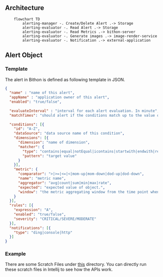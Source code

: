 

## Architecture

```mermaid
    flowchart TD
        alerting-manager -. Create/Delete Alert .-> Storage
        alerting-evaluator -. Read Alert .-> Storage
        alerting-evaluator -. Read Metrics .-> bithon-server
        alerting-evaluator -. Generate images .-> image-render-service
        alerting-evaluator -. Notification .-> external-application
```

## Alert Object

### Template

The alert in Bithon is defined as following template in JSON.

```json
{
  "name" : "name of this alert",
  "appName" : "application owner of this alert",
  "enabled": "true/false",
  
  "evaluateInterval" : "interval for each alert evaluation. In minute",
  "matchTimes": "should alert if the conditions match up to the value of this parameter",
  
  "conditions": [{
    "id": "A-Z",
    "dataSource": "data source name of this condition",
    "dimensions": [{
      "dimension": "name of dimension",
      "matcher": {
        "type": "contains|equal|notEqual|icontains|startwith|endwith|regex|antPath|in",
        "pattern": "target value"
      }
    }],
    "metric": {
      "comparator": ">|>=|<=|<|mom-up|mom-down|dod-up|dod-down",
      "name": "metric name",
      "aggregator": "avg|count|sum|min|max|rate",
      "expected": "expected value of object.",
      "window": "the metric aggregating window from the time point when the alert is evaluating to past N minutes"
    }
  }],
  "rules": [{
    "expression": "A",
    "enabled": "true/false",
    "severity": "CRITICAL/SEVERE/MODERATE"
  }],
  "notifications": [{
    "type": "ding|console|http"
  }]
}
```

### Example

There are some Scratch Files under [this](admin/src/test/java) directory. You can directly run these scratch files in Intellij to see how the APIs work.
